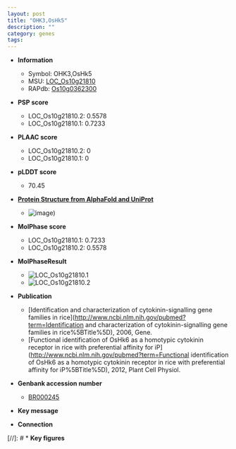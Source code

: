 ```yaml
---
layout: post
title: "OHK3,OsHk5"
description: ""
category: genes
tags: 
---
```


* **Information**  
    + Symbol: OHK3,OsHk5  
    + MSU: [LOC_Os10g21810](http://rice.plantbiology.msu.edu/cgi-bin/ORF_infopage.cgi?orf=LOC_Os10g21810)  
    + RAPdb: [Os10g0362300](http://rapdb.dna.affrc.go.jp/viewer/gbrowse_details/irgsp1?name=Os10g0362300)  

* **PSP score**  
    + LOC_Os10g21810.2: 0.5578 
    + LOC_Os10g21810.1: 0.7233 

* **PLAAC score**  
    + LOC_Os10g21810.2: 0 
    + LOC_Os10g21810.1: 0 

* **pLDDT score**
    + 70.45

* **[Protein Structure from AlphaFold and UniProt](https://www.uniprot.org/uniprotkb/A1A697/entry#structure)**
    + ![image](https://ricepsp.github.io/images/A/AF-A1A697-F1.png))

* **MolPhase score**
    + LOC_Os10g21810.1: 0.7233
    + LOC_Os10g21810.2: 0.5578

* **MolPhaseResult**
    + ![LOC_Os10g21810.1](https://ricepsp.github.io/pictures/LOC_Os10g/LOC_Os10g21810.1.png)
    + ![LOC_Os10g21810.2](https://ricepsp.github.io/pictures/LOC_Os10g/LOC_Os10g21810.2.png)

* **Publication**  
    + [Identification and characterization of cytokinin-signalling gene families in rice](http://www.ncbi.nlm.nih.gov/pubmed?term=Identification and characterization of cytokinin-signalling gene families in rice%5BTitle%5D), 2006, Gene.
    + [Functional identification of OsHk6 as a homotypic cytokinin receptor in rice with preferential affinity for iP](http://www.ncbi.nlm.nih.gov/pubmed?term=Functional identification of OsHk6 as a homotypic cytokinin receptor in rice with preferential affinity for iP%5BTitle%5D), 2012, Plant Cell Physiol.

* **Genbank accession number**  
    + [BR000245](http://www.ncbi.nlm.nih.gov/nuccore/BR000245)

* **Key message**  

* **Connection**  

[//]: # * **Key figures**  


